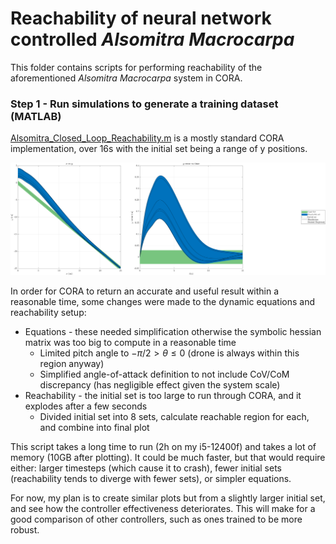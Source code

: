 # Reachability of neural network controlled _Alsomitra Macrocarpa_
 
This folder contains scripts for performing reachability of the aforementioned _Alsomitra Macrocarpa_ system in CORA.

### Step 1 - Run simulations to generate a training dataset (MATLAB)

[Alsomitra_Closed_Loop_Reachability.m](https://github.com/ckessler2/phd/blob/main/Alsomitra_NNCS/Reachability/Alsomitra_Closed_Loop_Reachability.m) is a mostly standard CORA implementation, over 16s with the initial set being a range of y positions.

<p align="center"> 
 <img src="https://github.com/ckessler2/phd/blob/main/Alsomitra_NNCS/Reachability/Reach_8_01.png" width="1250" class="center" />
</p>

In order for CORA to return an accurate and useful result within a reasonable time, some changes were made to the dynamic equations and reachability setup:
- Equations - these needed simplification otherwise the symbolic hessian matrix was too big to compute in a reasonable time
    - Limited pitch angle to $-\pi/2 > \theta \leq 0$ (drone is always within this region anyway)
    - Simplified angle-of-attack definition to not include CoV/CoM discrepancy (has negligible effect given the system scale)
- Reachability - the initial set is too large to run through CORA, and it explodes after a few seconds
    - Divided initial set into 8 sets, calculate reachable region for each, and combine into final plot
 
This script takes a long time to run (2h on my i5-12400f) and takes a lot of memory (10GB after plotting). It could be much faster, but that would require either: larger timesteps (which cause it to crash), fewer initial sets (reachability tends to diverge with fewer sets), or simpler equations.

For now, my plan is to create similar plots but from a slightly larger initial set, and see how the controller effectiveness deteriorates. This will make for a good comparison of other controllers, such as ones trained to be more robust.
